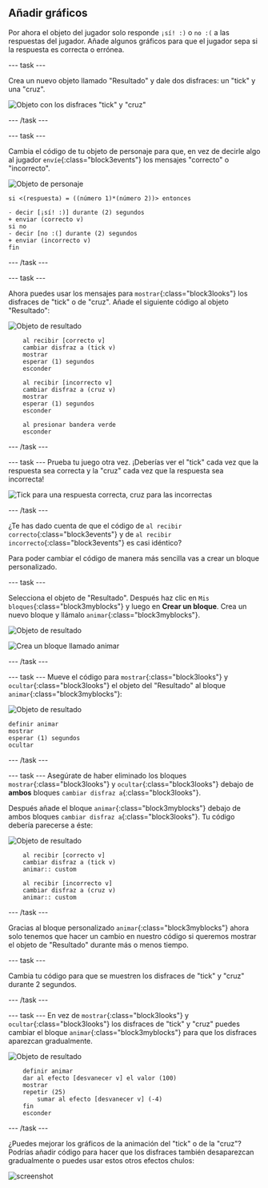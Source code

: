 ## Añadir gráficos

Por ahora el objeto del jugador solo responde `¡sí! :)` o `no :(` a las respuestas del jugador. Añade algunos gráficos para que el jugador sepa si la respuesta es correcta o errónea.

--- task ---

Crea un nuevo objeto llamado "Resultado" y dale dos disfraces: un "tick" y una "cruz".

![Objeto con los disfraces "tick" y "cruz"](images/brain-result.png)

--- /task ---

--- task ---

Cambia el código de tu objeto de personaje para que, en vez de decirle algo al jugador `envíe`{:class="block3events"} los mensajes "correcto" o "incorrecto".

![Objeto de personaje](images/giga-sprite.png)

```blocks3
si <(respuesta) = ((número 1)*(número 2))> entonces

- decir [¡sí! :)] durante (2) segundos
+ enviar (correcto v)
si no
- decir [no :(] durante (2) segundos
+ enviar (incorrecto v)
fin
```

--- /task ---

--- task ---

Ahora puedes usar los mensajes para `mostrar`{:class="block3looks"} los disfraces de "tick" o de "cruz". Añade el siguiente código al objeto "Resultado":

![Objeto de resultado](images/result-sprite.png)

```blocks3
    al recibir [correcto v]
    cambiar disfraz a (tick v)
    mostrar
    esperar (1) segundos
    esconder

    al recibir [incorrecto v]
    cambiar disfraz a (cruz v)
    mostrar
    esperar (1) segundos
    esconder

    al presionar bandera verde
    esconder
```

--- /task ---

--- task --- Prueba tu juego otra vez. ¡Deberías ver el "tick" cada vez que la respuesta sea correcta y la "cruz" cada vez que la respuesta sea incorrecta!

![Tick para una respuesta correcta, cruz para las incorrectas](images/brain-test-answer.png)

--- /task ---

¿Te has dado cuenta de que el código de `al recibir correcto`{:class="block3events"} y de `al recibir incorrecto`{:class="block3events"} es casi idéntico?

Para poder cambiar el código de manera más sencilla vas a crear un bloque personalizado.

--- task ---

Selecciona el objeto de "Resultado". Después haz clic en `Mis bloques`{:class="block3myblocks"} y luego en **Crear un bloque**. Crea un nuevo bloque y llámalo `animar`{:class="block3myblocks"}.

![Objeto de resultado](images/result-sprite.png)

![Crea un bloque llamado animar](images/brain-animate-function.png)

--- /task ---

--- task --- Mueve el código para `mostrar`{:class="block3looks"} y `ocultar`{:class="block3looks"} el objeto del "Resultado" al bloque `animar`{:class="block3myblocks"}:

![Objeto de resultado](images/result-sprite.png)

```blocks3
definir animar
mostrar
esperar (1) segundos
ocultar
```

--- /task ---

--- task --- Asegúrate de haber eliminado los bloques `mostrar`{:class="block3looks"} y `ocultar`{:class="block3looks"} debajo de **ambos** bloques `cambiar disfraz a`{:class="block3looks"}.

Después añade el bloque `animar`{:class="block3myblocks"} debajo de ambos bloques `cambiar disfraz a`{:class="block3looks"}. Tu código debería parecerse a éste:

![Objeto de resultado](images/result-sprite.png)

```blocks3
    al recibir [correcto v]
    cambiar disfraz a (tick v)
    animar:: custom

    al recibir [incorrecto v]
    cambiar disfraz a (cruz v)
    animar:: custom
```

--- /task ---

Gracias al bloque personalizado `animar`{:class="block3myblocks"} ahora solo tenemos que hacer un cambio en nuestro código si queremos mostrar el objeto de "Resultado" durante más o menos tiempo.

--- task ---

Cambia tu código para que se muestren los disfraces de "tick" y "cruz" durante 2 segundos.

--- /task ---

--- task --- En vez de `mostrar`{:class="block3looks"} y `ocultar`{:class="block3looks"} los disfraces de "tick" y "cruz" puedes cambiar el bloque `animar`{:class="block3myblocks"} para que los disfraces aparezcan gradualmente.

![Objeto de resultado](images/result-sprite.png)

```blocks3
    definir animar
    dar al efecto [desvanecer v] el valor (100)
    mostrar
    repetir (25)
        sumar al efecto [desvanecer v] (-4)
    fin
    esconder
```

--- /task ---

¿Puedes mejorar los gráficos de la animación del "tick" o de la "cruz"? Podrías añadir código para hacer que los disfraces también desaparezcan gradualmente o puedes usar estos otros efectos chulos:

![screenshot](images/brain-effects.png)